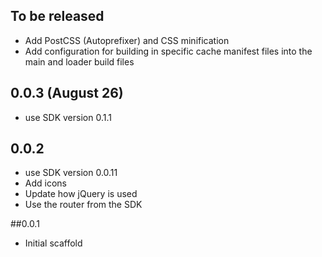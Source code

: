 ## To be released
- Add PostCSS (Autoprefixer) and CSS minification
- Add configuration for building in specific cache manifest files into the main
  and loader build files

## 0.0.3 (August 26)
- use SDK version 0.1.1

## 0.0.2
- use SDK version 0.0.11
- Add icons
- Update how jQuery is used
- Use the router from the SDK

##0.0.1
- Initial scaffold
